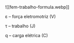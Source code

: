 ![[fem-trabalho-formula.webp]]

ε – força eletromotriz (V)

τ – trabalho (J)

q – carga elétrica (C)